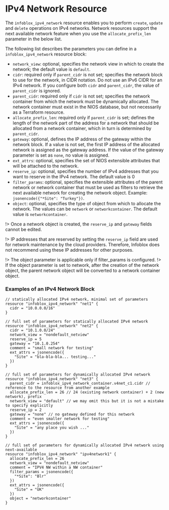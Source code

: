 # IPv4 Network Resource

The `infoblox_ipv4_network` resource enables you to perform `create`, `update` and `delete` operations
on IPv4 networks. Network resources support the next available network feature when you use
the `allocate_prefix_len` parameter in the below list.

The following list describes the parameters you can define in a `infoblox_ipv4_network` resource block:

* `network_view`: optional, specifies the network view in which to create the network; the default value is `default`.
* `cidr`: required only if `parent_cidr` is not set; specifies the network block to use for the network, in CIDR notation. Do not use an IPv6 CIDR for an IPv4 network. If you configure both `cidr` and `parent_cidr`, the value of `parent_cidr` is ignored.
* `parent_cidr`: required only if `cidr` is not set; specifies the network container from which the network must be dynamically allocated. The network container must exist in the NIOS database, but not necessarily as a Terraform resource.
* `allocate_prefix_len`: required only if `parent_cidr` is set; defines the length of the network part of the address for a network that should be allocated from a network container, which in turn is determined by `parent_cidr`.
* `gateway`: optional, defines the IP address of the gateway within the network block. If a value is not set, the first IP address of the allocated network is assigned as the gateway address. If the value of the gateway parameter is set as `none`, no value is assigned.
* `ext_attrs`: optional, specifies the set of NIOS extensible attributes that will be attached to the network.
* `reserve_ip`: optional, specifies the number of IPv4 addresses that you want to reserve in the IPv4 network. The default value is 0
* `filter_params`: optional, specifies the extensible attributes of the parent network or network container that must be used as filters to retrieve the next available network for creating the network object. Example: `jsonencode({"*Site": "Turkey"})`.
* `object`: optional, specifies the type of object from which to allocate the network. The values can be `network` or `networkcontainer`. The default value is `networkcontainer`.

!> Once a network object is created, the `reserve_ip` and `gateway` fields cannot be edited.

!> IP addresses that are reserved by setting the `reserve_ip` field are used for network maintenance by the cloud providers. Therefore, Infoblox does not recommend using these IP addresses for other purposes.

!> The object parameter is applicable only if filter_params is configured.
!> If the object parameter is set to network, after the creation of the network object, the parent network object will be converted to a network container object.

### Examples of an IPv4 Network Block

```hcl
// statically allocated IPv4 network, minimal set of parameters
resource "infoblox_ipv4_network" "net1" {
  cidr = "10.0.0.0/16"
}

// full set of parameters for statically allocated IPv4 network
resource "infoblox_ipv4_network" "net2" {
  cidr = "10.1.0.0/24"
  network_view = "nondefault_netview"
  reserve_ip = 5
  gateway = "10.1.0.254"
  comment = "small network for testing"
  ext_attrs = jsonencode({
    "Site" = "bla-bla-bla... testing..."
  })
}

// full set of parameters for dynamically allocated IPv4 network
resource "infoblox_ipv4_network" "net3" {
  parent_cidr = infoblox_ipv4_network_container.v4net_c1.cidr // reference to the resource from another example
  allocate_prefix_len = 26 // 24 (existing network container) + 2 (new network), prefix
  network_view = "default" // we may omit this but it is not a mistake to specify explicitly
  reserve_ip = 2
  gateway = "none" // no gateway defined for this network
  comment = "even smaller network for testing"
  ext_attrs = jsonencode({
    "Site" = "any place you wish ..."
  })
}

// full set of parameters for dynamically allocated IPv4 network using next-available
resource "infoblox_ipv4_network" "ipv4network1" {
  allocate_prefix_len = 26
  network_view = "nondefault_netview"
  comment = "IPV4 NW within a NW container"
  filter_params = jsonencode({
    "*Site": "Blr"
  })
  ext_attrs = jsonencode({
    "Site" = "UK"
  })
  object = "networkcontainer"
}
```
